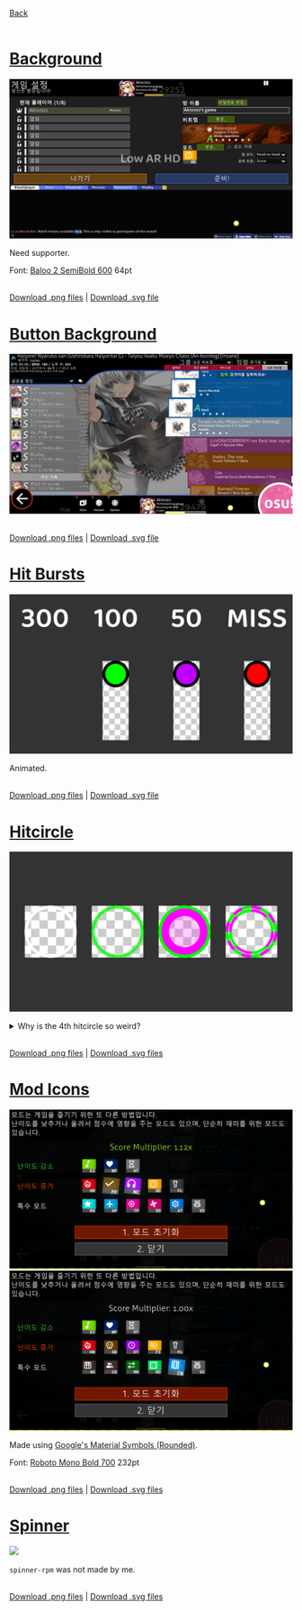 [Back](https://github.com/Aki0302/skins/blob/main/README.md)<br><br>

<!----------------------------------------------------------------------------------------------------------------------------->

# [Background](https://github.com/Aki0302/skins/raw/main/elements/background/png.zip)

[![](https://github.com/Aki0302/skins/raw/main/images/Background.png)](https://github.com/Aki0302/skins/raw/main/elements/background/png.zip)

Need supporter.

Font: [Baloo 2 SemiBold 600](https://fonts.google.com/specimen/Baloo+2) 64pt<br><br>

[Download .png files](https://github.com/Aki0302/skins/raw/main/elements/background/png.zip) | [Download .svg file](https://github.com/Aki0302/skins/raw/main/elements/background/menu-background.svg)

<!----------------------------------------------------------------------------------------------------------------------------->

# [Button Background](https://github.com/Aki0302/skins/raw/main/elements/button-background/png.zip)

[![](https://github.com/Aki0302/skins/raw/main/images/Button%20Background.png)](https://github.com/Aki0302/skins/raw/main/elements/button-background/png.zip)<br><br>

[Download .png files](https://github.com/Aki0302/skins/raw/main/elements/button-background/png.zip) | [Download .svg file](https://github.com/Aki0302/skins/raw/main/elements/button-background/menu-button-background.svg)

<!----------------------------------------------------------------------------------------------------------------------------->

# [Hit Bursts](https://github.com/Aki0302/skins/raw/main/elements/hit-bursts/png.zip)

[![](https://github.com/Aki0302/skins/raw/main/images/Hit%20Bursts.png)](https://github.com/Aki0302/skins/raw/main/elements/hit-bursts/png.zip)

Animated.<br><br>

[Download .png files](https://github.com/Aki0302/skins/raw/main/elements/hit-bursts/png.zip) | [Download .svg file](https://github.com/Aki0302/skins/raw/main/elements/hit-bursts/Hit%20Bursts.svg)

<!----------------------------------------------------------------------------------------------------------------------------->

# [Hitcircle](https://github.com/Aki0302/skins/raw/main/elements/hitcircle/png.zip)

[![](https://github.com/Aki0302/skins/raw/main/images/Hitcircle%201.png)](https://github.com/Aki0302/skins/raw/main/elements/hitcircle/png.zip)

<details>
<summary>Why is the 4th hitcircle so weird?</summary>

![](https://github.com/Aki0302/skins/raw/main/images/Hitcircle%202.gif)

Watch this.
</details><br>

[Download .png files](https://github.com/Aki0302/skins/raw/main/elements/hitcircle/png.zip) | [Download .svg files](https://github.com/Aki0302/skins/raw/main/elements/hitcircle/svg.zip)

<!----------------------------------------------------------------------------------------------------------------------------->

# [Mod Icons](https://github.com/Aki0302/skins/raw/main/elements/mod-icons/png.zip)

[![](https://github.com/Aki0302/skins/raw/main/images/Mod%20Icons%201.png)](https://github.com/Aki0302/skins/raw/main/elements/mod-icons/png.zip)
[![](https://github.com/Aki0302/skins/raw/main/images/Mod%20Icons%202.png)](https://github.com/Aki0302/skins/raw/main/elements/mod-icons/png.zip)

Made using [Google's Material Symbols (Rounded)](https://fonts.google.com/icons?icon.style=Rounded&icon.set=Material+Symbols).

Font: [Roboto Mono Bold 700](https://fonts.google.com/specimen/Roboto+Mono) 232pt<br><br>

[Download .png files](https://github.com/Aki0302/skins/raw/main/elements/mod-icons/png.zip) | [Download .svg files](https://github.com/Aki0302/skins/raw/main/elements/mod-icons/svg.zip)

<!----------------------------------------------------------------------------------------------------------------------------->

# [Spinner](https://github.com/Aki0302/skins/raw/main/elements/spinner/png.zip)

[![](https://github.com/Aki0302/skins/raw/main/images/Spinner.gif)](https://github.com/Aki0302/skins/raw/main/elements/spinner/png.zip)

`spinner-rpm` was not made by me.<br><br>

[Download .png files](https://github.com/Aki0302/skins/raw/main/elements/spinner/png.zip) | [Download .svg files](https://github.com/Aki0302/skins/raw/main/elements/spinner/svg.zip)
